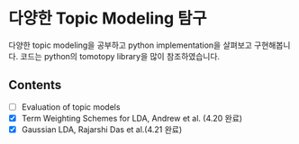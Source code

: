 # 다양한 Topic Modeling 탐구
다양한 topic modeling을 공부하고 python implementation을 살펴보고 구현해봅니다. 코드는 python의 tomotopy library을 많이 참조하였습니다.

## Contents
- [ ] Evaluation of topic models
- [x] Term Weighting Schemes for LDA, Andrew et al. (4.20 완료)
- [x] Gaussian LDA,  Rajarshi Das et al.(4.21 완료)
